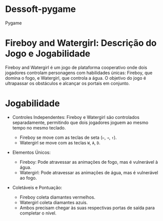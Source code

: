 # Dessoft-pygame
Pygame 

# Fireboy and Watergirl: Descrição do Jogo e Jogabilidade  

Fireboy and Watergirl é um jogo de plataforma cooperativo onde dois jogadores controlam personagens com habilidades únicas: Fireboy, que domina o fogo, e Watergirl, que controla a água. O objetivo do jogo é ultrapassar os obstáculos e alcançar os portais em conjunto.  

# Jogabilidade  
- Controles Independentes: Fireboy e Watergirl são controlados separadamente, permitindo que dois jogadores joguem ao mesmo tempo no mesmo teclado.  
  - Fireboy se move com as teclas de seta (`←`, `→`, `↑`).  
  - Watergirl se move com as teclas `W`, `A`, `D`.  

- Elementos Únicos:  
  - Fireboy: Pode atravessar as animações de fogo, mas é vulnerável à água.  
  - Watergirl: Pode atravessar as animações de água, mas é vulnerável ao fogo.  

- Coletáveis e Pontuação:  
  - Fireboy coleta diamantes vermelhos.  
  - Watergirl coleta diamantes azuis.  
  - Ambos precisam chegar às suas respectivas portas de saída para completar o nível.  